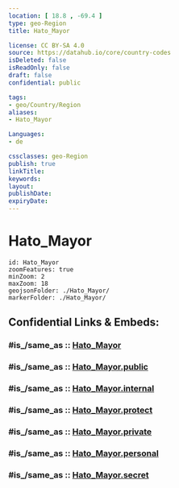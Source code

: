 ```yaml
---
location: [ 18.8 , -69.4 ] 
type: geo-Region
title: Hato_Mayor

license: CC BY-SA 4.0
source: https://datahub.io/core/country-codes
isDeleted: false
isReadOnly: false
draft: false
confidential: public

tags:
- geo/Country/Region
aliases:
- Hato_Mayor

Languages:
- de

cssclasses: geo-Region
publish: true
linkTitle: 
keywords: 
layout: 
publishDate: 
expiryDate: 
---
```


# Hato_Mayor

```leaflet
id: Hato_Mayor
zoomFeatures: true 
minZoom: 2 
maxZoom: 18
geojsonFolder: ./Hato_Mayor/
markerFolder: ./Hato_Mayor/
```


## Confidential Links & Embeds: 

### #is_/same_as :: [Hato_Mayor](/_Standards/Earth/Continent/America~Caribbean/Dominican_Rep/provinces~Dominican_Rep/Hato_Mayor.md) 

### #is_/same_as :: [Hato_Mayor.public](/_public/Earth/Continent/America~Caribbean/Dominican_Rep/provinces~Dominican_Rep/Hato_Mayor.public.md) 

### #is_/same_as :: [Hato_Mayor.internal](/_internal/Earth/Continent/America~Caribbean/Dominican_Rep/provinces~Dominican_Rep/Hato_Mayor.internal.md) 

### #is_/same_as :: [Hato_Mayor.protect](/_protect/Earth/Continent/America~Caribbean/Dominican_Rep/provinces~Dominican_Rep/Hato_Mayor.protect.md) 

### #is_/same_as :: [Hato_Mayor.private](/_private/Earth/Continent/America~Caribbean/Dominican_Rep/provinces~Dominican_Rep/Hato_Mayor.private.md) 

### #is_/same_as :: [Hato_Mayor.personal](/_personal/Earth/Continent/America~Caribbean/Dominican_Rep/provinces~Dominican_Rep/Hato_Mayor.personal.md) 

### #is_/same_as :: [Hato_Mayor.secret](/_secret/Earth/Continent/America~Caribbean/Dominican_Rep/provinces~Dominican_Rep/Hato_Mayor.secret.md)


